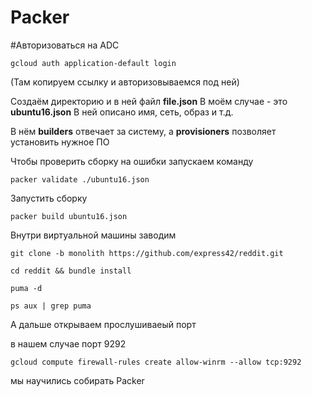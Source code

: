 
 # Packer
#Авторизоваться на ADC

```
gcloud auth application-default login
```
(Там копируем ссылку и авторизовываемся под ней)

Создаём директорию и в ней файл **file.json**
В моём случае - это **ubuntu16.json**
В ней описано имя, сеть, образ и т.д.

В нём **builders** отвечает за систему, а
**provisioners** позволяет установить нужное ПО

Чтобы проверить сборку на ошибки запускаем команду
```
packer validate ./ubuntu16.json
```

Запустить сборку

```
packer build ubuntu16.json
```

Внутри виртуальной машины заводим

```
git clone -b monolith https://github.com/express42/reddit.git
```
```
cd reddit && bundle install
```
```
puma -d
```
```
ps aux | grep puma
```

А дальше открываем прослушиваеый порт

в нашем случае порт 9292

```
gcloud compute firewall-rules create allow-winrm --allow tcp:9292
```


мы научились собирать Packer

